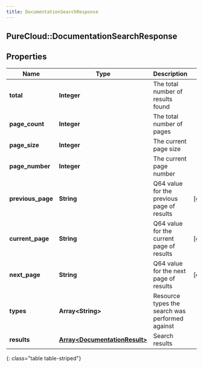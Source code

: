 ```yaml
---
title: DocumentationSearchResponse
---
```

## PureCloud::DocumentationSearchResponse

## Properties

|Name | Type | Description | Notes|
|------------ | ------------- | ------------- | -------------|
| **total** | **Integer** | The total number of results found | |
| **page_count** | **Integer** | The total number of pages | |
| **page_size** | **Integer** | The current page size | |
| **page_number** | **Integer** | The current page number | |
| **previous_page** | **String** | Q64 value for the previous page of results | [optional] |
| **current_page** | **String** | Q64 value for the current page of results | [optional] |
| **next_page** | **String** | Q64 value for the next page of results | [optional] |
| **types** | **Array&lt;String&gt;** | Resource types the search was performed against | |
| **results** | [**Array&lt;DocumentationResult&gt;**](DocumentationResult.html) | Search results | |
{: class="table table-striped"}


